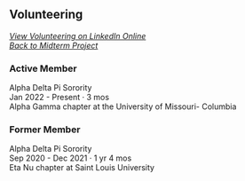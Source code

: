 ## **Volunteering**
*[View Volunteering on LinkedIn Online](https://www.linkedin.com/in/rosa-wessel-904101218/details/volunteering-experiences/)*  
*[Back to Midterm Project](https://github.com/rosawessel/midterm/blob/main/README.md)*

### **Active Member**
Alpha Delta Pi Sorority  
Jan 2022 - Present · 3 mos  
Alpha Gamma chapter at the University of Missouri- Columbia

### **Former Member**
Alpha Delta Pi Sorority  
Sep 2020 - Dec 2021 · 1 yr 4 mos  
Eta Nu chapter at Saint Louis University  
